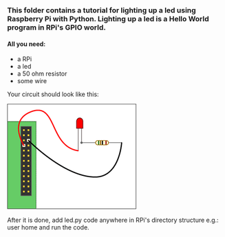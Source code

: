 ### This folder contains a tutorial for lighting up a led using Raspberry Pi with Python. Lighting up a led is a Hello World program in RPi's GPIO world.

#### All you need:
* a RPi
* a led
* a 50 ohm resistor
* some wire

Your circuit should look like this:

![](1-led.png)

After it is done, add led.py code anywhere in RPi's directory structure e.g.: user home and run the code.
